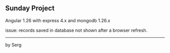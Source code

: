 ## Sunday Project

Angular 1.26 with express 4.x and mongodb 1.26.x 

issue: records saved in database not shown after a browser refresh.

----
by Serg